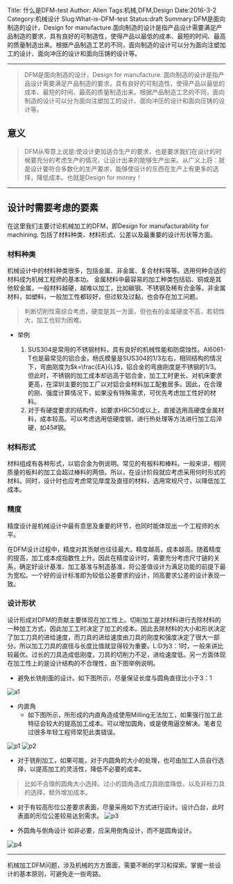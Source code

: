 Title: 什么是DFM-test
Author: Allen
Tags:机械,DFM,Design
Date:2016-3-2
Category:机械设计
Slug:What-is-DFM-test
Status:draft
Summary:DFM是面向制造的设计，Design for manufacture.面向制造的设计是指产品设计需要满足产品制造的要求，具有良好的可制造性，使得产品以最低的成本、最短的时间、最高的质量制造出来。根据产品制造工艺的不同，面向制造的设计可以分为面向注塑加工的设计、面向冲压的设计和面向压铸的设计等。



---

> DFM是面向制造的设计，Design for manufacture. 面向制造的设计是指产品设计需要满足产品制造的要求，具有良好的可制造性，使得产品以最低的成本、最短的时间、最高的质量制造出来。根据产品制造工艺的不同，面向制造的设计可以分为面向注塑加工的设计、面向冲压的设计和面向压铸的设计等。 

## 意义
> DFM从窄意上说是:使设计更加适合生产的要求，也是要求我们在设计的时候要充分的考虑生产的情况，让设计出来的能够生产出来。从广义上将：就是设计要符合多数化的生产要求，能够使设计的东西在生产上有更多的选择，降低成本。也就是Design for money！
>  


---


## 设计时需要考虑的要素
在这里我们主要讨论机械加工的DFM，即Design for manufacturability for machining. 包括了材料种类、材料形式、公差以及最重要的设计形状等方面。

### 材料种类
机械设计中的材料种类很多，包括金属、非金属、复合材料等等。选用何种合适的材料成为机械工程师的基本功。
金属材料中最容易的加工种类包括铝、铜或是其他软金属，一般材料越硬，越难以加工，比如碳钢、不锈钢及稀有合金等。非金属材料，如塑料，一般加工性都较好，但过软及过黏，也会存在加工问题。
>判断切削性需综合考虑，硬度是其一方面，但也有的金属硬度不高，若韧性大，加工也较为困难。

- 举例

	1. SUS304是常用的不锈钢材料，具有良好的机械性能和防腐蚀性。Al6061-T也是最常见的铝合金，杨氏模量是SUS304的1/3左右，相同结构的情况下，弯曲刚度为$k=\frac{EA}{L}$，铝合金的弯曲刚度是不锈钢的1/3。但此时，不锈钢的加工成本却远高于铝合金，加工工时更长、对机床要求更高，在深圳主要的加工厂以对铝合金材料加工配套居多。因此，在合理的刚、强度计算情况下，如果没有特殊需求，可优先考虑加工性好的材料。
	2. 对于有硬度要求的结构件，如要求HRC50或以上，直接选用高硬度金属材料，成本较高。可以考虑选用低硬度钢，进行热处理等方法进行加工后淬硬，如45#钢。

### 材料形式
材料组成有各种形式，以铝合金为例说明。常见的有板料和棒料。一般来讲，相同质量的板料的加工会超过棒料的两倍。所以，在设计阶段就应考虑采用何时形式的材料。同时，设计时也应考虑常见厚度及直径的材料，选用常规尺寸，以降低加工成本。

### 精度

精度设计是机械设计中最有意思及重要的环节，也同时能体现出一个工程师的水平。

在DFM设计过程中，精度对其贡献也往往最大。精度越高，成本越高。随着精度的提高，加工成本成指数性上升。因此在精度设计时，需要充分考虑尺寸链的关系，确定好设计基准、加工基准与制造基准，将公差值设计为满足功能的前提下最为宽松。一个好的设计标准即为较低公差要求的设计，同高要求公差的设计表现一致。

### 设计形状
设计形成对DFM的贡献主要体现在加工性上。切削加工是对材料进行去除材料的一种加工方式，因此加工工时决定了加工的成本。因此去除材料的大小和形状决定了加工刀具的进给速度，而刀具的进给速度由刀具的刚度和强度决定了很大一部分。所以加工刀具的直径与长度比值就显得较为重要。L:D为3：1时，一般来讲比较最优。过长的刀具造成低刚度，刀具的切削力不足，进给速度低。另一方面体现在加工性上的是设计结构的不合理性，由下图举例说明。

- 避免长铣削面的设计。如下图所示，尽量保证长度与圆角直径比小于3：1

![a1](http://www.efunda.com/processes/machining/images/mill/chatter_1.gif)

- 内直角
	- 如下图所示，所形成的内直角造成使用Milling无法加工，如果强行加工此特征会较大的提高加工成本。可以增加圆角，或是使用逼空解决。笔者见过很多年轻工程师常犯此类错误。
	
![p1](http://www.efunda.com/processes/machining/images/mill/mill_corner_relief.gif)
![p2](http://www.efunda.com/processes/machining/images/mill/square_in_corner.gif)

- 对于铣削加工，如果可能，对于内圆角的大小的处理，也可由加工人员自行选择，以提高加工的灵活性，降低不必要的成本。
>比如不合理的圆角大小选择。过小的圆角造成刀具刚度降低，以及非标刀具的选择，额外增加成本。

- 对于有较高形位公差要求表面，尽量采用如下方式进行设计。设计凸台，此时表面的形位公差较易达到需求。
![p3](http://www.efunda.com/processes/machining/images/mill/bosses_flat_datum_1.gif)

- 外圆角与倒角设计
如非必要，应采用倒角设计，而不是圆角设计。

![p4](http://www.efunda.com/processes/machining/images/mill/outside_chamfer_1.gif)



---

机械加工DFM问题，涉及机械的方方面面，需要不断的学习和探索。掌握一些设计的基本原则，可避免走一些弯路。


 
